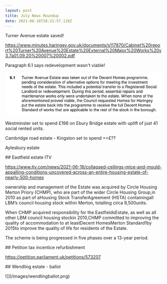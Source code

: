 ```yaml
---
layout: post
title: July News Roundup
date: 2021-06-16T10:21:57.116Z
---
```

Turner Avenue estate saved!

https://www.minutes.haringey.gov.uk/documents/s117870/Cabinet%20report%20Turner%20Avenue%20Estate%20External%20Major%20Works%20v3.7a01.09.20%20007%20002.pdf

Paragraph 6.1 says redevelopment wasn't viable!

![](/images/screenshot-2021-06-16-at-12-18-15-briefing-for-award-of-contract-for-external-major-works-to-the-turner-avenue-estate-pdf.png)

Westminster set to spend £198 on Ebury Bridge estate with uplift of just 41 social rented units.

Cambridge road estate - Kingston set to spend ==£??

Aylesbury estate

\## Eastfield estate ITV

https://www.itv.com/news/2021-06-16/collapsed-ceilings-mice-and-mould-appalling-conditions-uncovered-across-an-entire-housing-estate-of-nearly-500-homes

ownership and management of the Estate was acquired by Circle Housing Merton Priory (CHMP), who are part of the wider Circle Housing Group,in 2010 as part of aHousing Stock TransferAgreement (HSTA) containingall LBM’s council housing stock within Merton, totalling circa 9,500units.

When CHMP acquired responsibility for the EastfieldsEstate, as well as all other LBM council housing stockin 2010,CHMP committed to improving the quality of accommodation to at leastDecent HomesMerton Standard1by 2015to improve the quality of life for residents of the Estate.

The scheme is being progressed in five phases over a 13-year period.

\## Petition tax incentice refurbishment

https://petition.parliament.uk/petitions/573207

\## Wendling estate - ballot

!\[](/images/wendlingballot.png)